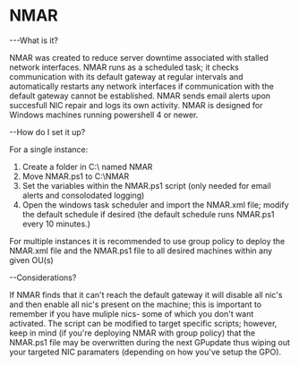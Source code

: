 # NMAR
---What is it?


NMAR was created to reduce server downtime associated with stalled network interfaces.  NMAR runs as a scheduled task; it checks communication with its default gateway at regular intervals and automatically restarts any network interfaces if communication with the default gateway cannot be established.  NMAR sends email alerts upon succesfull NIC repair and logs its own activity. NMAR is designed for Windows machines running powershell 4 or newer.

--How do I set it up?

For a single instance:

1. Create a folder in  C:\  named NMAR
2. Move NMAR.ps1 to C:\NMAR
3. Set the variables within the NMAR.ps1 script (only needed for email alerts and consolodated logging)
4. Open the windows task scheduler and import the NMAR.xml file; modify the default schedule if desired (the default schedule runs NMAR.ps1 every 10 minutes.) 

For multiple instances it is recommended to use group policy to deploy the NMAR.xml file and the NMAR.ps1 file to all desired machines within any given OU(s)

--Considerations?

If NMAR finds that it can't reach the default gateway it will disable all nic's and then enable all nic's present on the machine; this is important to remember if you have muliple nics- some of which you don't want activated.  The script can be modified to target specific scripts; however, keep in mind (if you're deploying NMAR with group policy) that the NMAR.ps1 file may be overwritten during the next GPupdate thus wiping out your targeted NIC paramaters (depending on how you've setup the GPO).  

